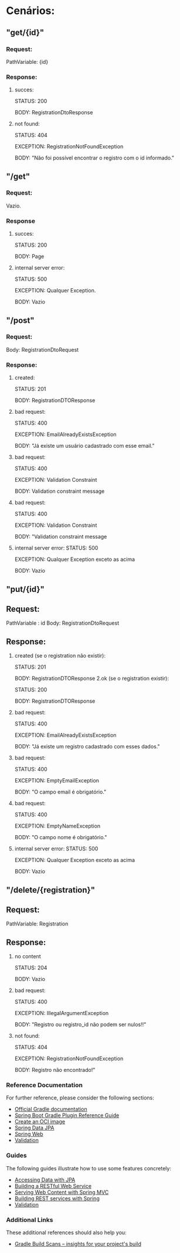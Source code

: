 # Cenários:

## "get/{id}"
   
### Request:
PathVariable: {id}

### Response:
   1. succes:

        STATUS: 200
        
        BODY: RegistrationDtoResponse
   2. not found:

      STATUS: 404
   
      EXCEPTION: RegistrationNotFoundException

      BODY: "Não foi possível encontrar o registro com o id informado."

## "/get"

### Request:
   Vazio.

### Response
1. succes:

   STATUS: 200

   BODY: Page<RegistrationDtoResponse>
2. internal server error:

   STATUS: 500

   EXCEPTION: Qualquer Exception.

   BODY: Vazio

## "/post"

### Request:
   Body: RegistrationDtoRequest

### Response:
   1. created:

      STATUS: 201

      BODY: RegistrationDTOResponse
   2. bad request:

       STATUS: 400

       EXCEPTION: EmailAlreadyExistsException

       BODY: "Já existe um usuário cadastrado com esse email."
   3. bad request:

       STATUS: 400

       EXCEPTION: Validation Constraint

       BODY: Validation constraint message
   4. bad request:

      STATUS: 400

      EXCEPTION: Validation Constraint

      BODY: "Validation constraint message
   5. internal server error:
      STATUS: 500

      EXCEPTION: Qualquer Exception exceto as acima

      BODY: Vazio

## "put/{id}"

## Request:
   PathVariable : id
   Body: RegistrationDtoRequest

## Response:
  1. created (se o registration não existir):

     STATUS: 201

     BODY: RegistrationDTOResponse
  2.ok (se o registration existir):

     STATUS: 200

     BODY: RegistrationDTOResponse
  2. bad request:

     STATUS: 400

     EXCEPTION: EmailAlreadyExistsException

     BODY: "Já existe um registro cadastrado com esses dados."
  3. bad request:

        STATUS: 400

        EXCEPTION: EmptyEmailException

        BODY: "O campo email é obrigatório."
  4. bad request:

        STATUS: 400

        EXCEPTION: EmptyNameException

        BODY: "O campo nome é obrigatório."
  5. internal server error:
        STATUS: 500

        EXCEPTION: Qualquer Exception exceto as acima

        BODY: Vazio

## "/delete/{registration}"

## Request:
   PathVariable: Registration

## Response:

 1. no content
   
    STATUS: 204

    BODY: Vazio
 2. bad request:

    STATUS: 400

    EXCEPTION: IllegalArgumentException

    BODY: "Registro ou registro_id não podem ser nulos!!"
 3. not found:

    STATUS: 404

    EXCEPTION: RegistrationNotFoundException

    BODY: Registro não encontrado!"


### Reference Documentation
For further reference, please consider the following sections:

* [Official Gradle documentation](https://docs.gradle.org)
* [Spring Boot Gradle Plugin Reference Guide](https://docs.spring.io/spring-boot/docs/2.6.5/gradle-plugin/reference/html/)
* [Create an OCI image](https://docs.spring.io/spring-boot/docs/2.6.5/gradle-plugin/reference/html/#build-image)
* [Spring Data JPA](https://docs.spring.io/spring-boot/docs/2.6.5/reference/htmlsingle/#boot-features-jpa-and-spring-data)
* [Spring Web](https://docs.spring.io/spring-boot/docs/2.6.5/reference/htmlsingle/#boot-features-developing-web-applications)
* [Validation](https://docs.spring.io/spring-boot/docs/2.6.5/reference/htmlsingle/#boot-features-validation)

### Guides
The following guides illustrate how to use some features concretely:

* [Accessing Data with JPA](https://spring.io/guides/gs/accessing-data-jpa/)
* [Building a RESTful Web Service](https://spring.io/guides/gs/rest-service/)
* [Serving Web Content with Spring MVC](https://spring.io/guides/gs/serving-web-content/)
* [Building REST services with Spring](https://spring.io/guides/tutorials/bookmarks/)
* [Validation](https://spring.io/guides/gs/validating-form-input/)

### Additional Links
These additional references should also help you:

* [Gradle Build Scans – insights for your project's build](https://scans.gradle.com#gradle)


